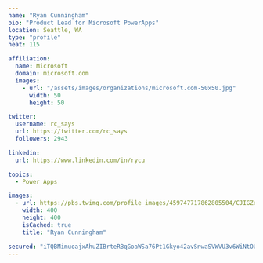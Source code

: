 ```yaml
---
name: "Ryan Cunningham"
bio: "Product Lead for Microsoft PowerApps"
location: Seattle, WA
type: "profile"
heat: 115

affiliation:
  name: Microsoft
  domain: microsoft.com
  images:
    - url: "/assets/images/organizations/microsoft.com-50x50.jpg"
      width: 50
      height: 50

twitter:
  username: rc_says
  url: https://twitter.com/rc_says
  followers: 2943

linkedin:
  url: https://www.linkedin.com/in/rycu

topics:
  - Power Apps

images:
  - url: https://pbs.twimg.com/profile_images/459747717862805504/CJIGZejd_400x400.png
    width: 400
    height: 400
    isCached: true
    title: "Ryan Cunningham"

secured: "iTQBMimuoajxAhuZIBrteRBqGoaWSa76Pt1Gkyo42avSnwaSVWVU3v6WiNtOULmrKhqWyJ+cvLw9DHrgcMV+lPnddGfD+5a2dJS1WP695DogO2GuWt8e4RFmBOpLaukFzZM3JKE9jlcXdCiwe2zVNpjdYOCyaOaVFU+wAoUYNVNoolspr5ms24dq9YYmhvM+otAL5H52g3yiWCrHlqq5KkCG4cQ+G2O7FBpOtkS1/Y1JZa4/ijH0+0Kpdh3ffDRZhJQapkJPpy7sb9bpjtdU0dVFT6Mw7UczEdzR/qd1vxYHnUREtXAQMLesRdohIP32mCCcpMKQ2ngHlz0lnJpE1AR3CV5H7FmW9BPzXqnVpH1AnynSqI3vLTzPmChiAHj2ZBdXf3dEkde/mDmjD87Xoy+CWAG6bEFIu0OveuAUruE=;HPxIzN2MeUp4CNwvH4lNrA=="
---
```


